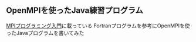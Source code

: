## OpenMPIを使ったJava練習プログラム

[MPIプログラミング入門](http://h50146.www5.hp.com/solutions/hpc/stc/soft/pdfs/mpi_training.pdf)に載っている
Fortranプログラムを参考にOpenMPIを使ったJavaプログラムを書いてみた


